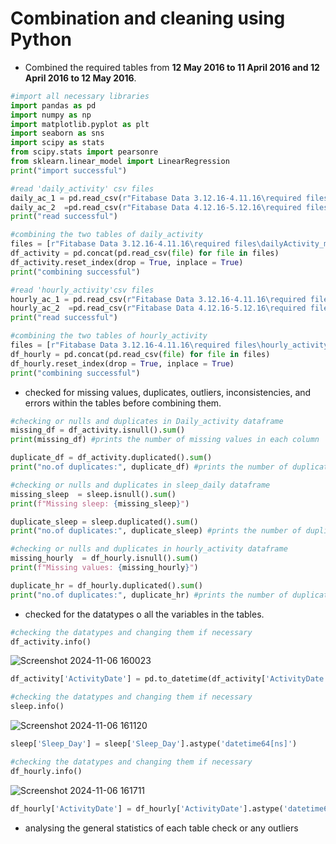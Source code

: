 # Combination and cleaning using Python
- Combined the required tables from **12 May 2016 to 11 April 2016 and 12 April 2016 to 12 May 2016**.
```PYTHON
#import all necessary libraries
import pandas as pd 
import numpy as np 
import matplotlib.pyplot as plt 
import seaborn as sns 
import scipy as stats 
from scipy.stats import pearsonre
from sklearn.linear_model import LinearRegression 
print("import successful")

#read 'daily_activity' csv files
daily_ac_1 = pd.read_csv(r"Fitabase Data 3.12.16-4.11.16\required files\dailyActivity_merged.csv")
daily_ac_2  =pd.read_csv(r"Fitabase Data 4.12.16-5.12.16\required files\dailyActivity_merged.csv")
print("read successful")

#combining the two tables of daily_activity
files = [r"Fitabase Data 3.12.16-4.11.16\required files\dailyActivity_merged.csv",r"Fitabase Data 4.12.16-5.12.16\required files\dailyActivity_merged.csv"]
df_activity = pd.concat(pd.read_csv(file) for file in files)
df_activity.reset_index(drop = True, inplace = True)
print("combining successful")

#read 'hourly_activity'csv files
hourly_ac_1 = pd.read_csv(r"Fitabase Data 3.12.16-4.11.16\required files\hourly_activity.csv")
hourly_ac_2  =pd.read_csv(r"Fitabase Data 4.12.16-5.12.16\required files\hourly_activity.csv")
print("read successful")

#combining the two tables of hourly_activity
files = [r"Fitabase Data 3.12.16-4.11.16\required files\hourly_activity.csv",r"Fitabase Data 4.12.16-5.12.16\required files\hourly_activity.csv"]
df_hourly = pd.concat(pd.read_csv(file) for file in files)
df_hourly.reset_index(drop = True, inplace = True)
print("combining successful")

```

- checked for missing values, duplicates, outliers, inconsistencies, and errors within the tables before combining them.

```PYTHON
#checking or nulls and duplicates in Daily_activity dataframe
missing_df = df_activity.isnull().sum()
print(missing_df) #prints the number of missing values in each column

duplicate_df = df_activity.duplicated().sum()
print("no.of duplicates:", duplicate_df) #prints the number of duplicate rows in the dataframe

#checking or nulls and duplicates in sleep_daily dataframe
missing_sleep  = sleep.isnull().sum()
print(f"Missing sleep: {missing_sleep}")

duplicate_sleep = sleep.duplicated().sum()
print("no.of duplicates:", duplicate_sleep) #prints the number of duplicate rows in the dataframe

#checking or nulls and duplicates in hourly_activity dataframe
missing_hourly  = df_hourly.isnull().sum()
print(f"Missing values: {missing_hourly}")

duplicate_hr = df_hourly.duplicated().sum()
print("no.of duplicates:", duplicate_hr) #prints the number of duplicate rows in the dataframe
```
- checked for the datatypes o all the variables in the tables.
```PYTHON
#checking the datatypes and changing them if necessary
df_activity.info()
```
![Screenshot 2024-11-06 160023](https://github.com/user-attachments/assets/23df4b15-eaef-4968-b496-91bd7e1fd0db)
```PYTHON
df_activity['ActivityDate'] = pd.to_datetime(df_activity['ActivityDate'], format= '%m/%d/%Y') #to change ActivityDate from object type to datetime type
```
```PYTHON
#checking the datatypes and changing them if necessary
sleep.info()
```
![Screenshot 2024-11-06 161120](https://github.com/user-attachments/assets/9846a6b0-ec0e-4dc2-84df-b1566cdf8583)
```PYTHON
sleep['Sleep_Day'] = sleep['Sleep_Day'].astype('datetime64[ns]')
```
```PYTHON
#checking the datatypes and changing them if necessary
df_hourly.info()
```
![Screenshot 2024-11-06 161711](https://github.com/user-attachments/assets/cc9d8324-fbe4-44b0-8254-b7b526710b21)
```PYTHON
df_hourly['ActivityDate'] = df_hourly['ActivityDate'].astype('datetime64[ns]')
```  
- analysing the general statistics of each table check or any outliers 
```PYTHON




  
